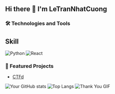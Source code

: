 ## Hi there 👋 I'm LeTranNhatCuong
### 🛠️ Technologies and Tools

## Skill
![Python](https://img.shields.io/badge/-Python-333333?style=flat&logo=python)
![React](https://img.shields.io/badge/-React-333333?style=flat&logo=react)
### 📂 Featured Projects
- [CTFd](https://github.com/CTFd/CTFd)

![Your GitHub stats](https://github-readme-stats.vercel.app/api?username=Luuducloc0926&show_icons=true&theme=radical)
![Top Langs](https://github-readme-stats.vercel.app/api/top-langs/?username=Luuducloc0926&layout=compact&theme=radical)
![Thank You GIF](https://media.giphy.com/media/3o7aD6A42VWU1TGXMw/giphy.gif)

<!--
**nhatcuong12/LeTranNhatCuong** is a ✨ _special_ ✨ repository because its `README.md` (this file) appears on your GitHub profile.

Here are some ideas to get you started:

- 🔭 I’m currently working on ...
- 🌱 I’m currently learning ...
- 👯 I’m looking to collaborate on ...
- 🤔 I’m looking for help with ...
- 💬 Ask me about ...
- 📫 How to reach me: ...
- 😄 Pronouns: ...
- ⚡ Fun fact: ...
-->

